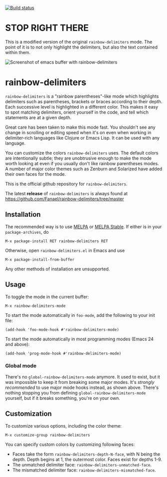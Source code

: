 [![Build status](https://travis-ci.org/e-c-d/rainbow-delimiters.svg?branch=master)](https://travis-ci.org/e-c-d/rainbow-delimiters)

# STOP RIGHT THERE

This is a modified version of the original `rainbow-delimiters` mode. The point of
it is to not only highlight the delimiters, but also the text contained within them.

![Screenshot of emacs buffer with rainbow-delimiters](https://www.ecd.space/files/rainbow-delimiters.png)

# rainbow-delimiters

`rainbow-delimiters` is a "rainbow parentheses"-like mode which highlights
delimiters such as parentheses, brackets or braces according to their depth.
Each successive level is highlighted in a different color. This makes it easy to
spot matching delimiters, orient yourself in the code, and tell which statements
are at a given depth.

Great care has been taken to make this mode fast. You shouldn't see any change
in scrolling or editing speed when it's on even when working in delimiter-rich
languages like Clojure or Emacs Lisp. It can be used with any language.

You can customize the colors `rainbow-delimiters` uses. The default colors are
intentionally subtle; they are unobtrusive enough to make the mode worth looking
at even if you usually don't like rainbow parentheses modes. A number of major
color themes such as Zenburn and Solarized have added their own faces for the
mode.

This is the official github repository for `rainbow-delimiters`.

The latest **release** of `rainbow-delimiters` is always found at
https://github.com/Fanael/rainbow-delimiters/tree/master

## Installation

The recommended way is to use [MELPA](http://melpa.org/) or
[MELPA Stable](http://stable.melpa.org/). If either is in your
`package-archives`, do

    M-x package-install RET rainbow-delimiters RET

Otherwise, open `rainbow-delimiters.el` in Emacs and use

    M-x package-install-from-buffer

Any other methods of installation are unsupported.

## Usage

To toggle the mode in the current buffer:

    M-x rainbow-delimiters-mode

To start the mode automatically in `foo-mode`, add the following to your init
file:

    (add-hook 'foo-mode-hook #'rainbow-delimiters-mode)

To start the mode automatically in most programming modes (Emacs 24 and above):

    (add-hook 'prog-mode-hook #'rainbow-delimiters-mode)

### Global mode

There's no `global-rainbow-delimiters-mode` anymore. It used to exist, but it
was impossible to keep it from breaking some major modes. It's *strongly
recommended* to use major mode hooks instead, as shown above. There's nothing
stopping you from defining `global-rainbow-delimiters-mode` yourself, but if it
breaks something, you're on your own.

## Customization

To customize various options, including the color theme:

    M-x customize-group rainbow-delimiters

You can specify custom colors by customizing following faces:
 * Faces take the form `rainbow-delimiters-depth-N-face`, with N being the
   depth. Depth begins at 1, the outermost color. Faces exist for depths 1-9.
 * The unmatched delimiter face: `rainbow-delimiters-unmatched-face`.
 * The mismatched delimiter face: `rainbow-delimiters-mismatched-face`.
